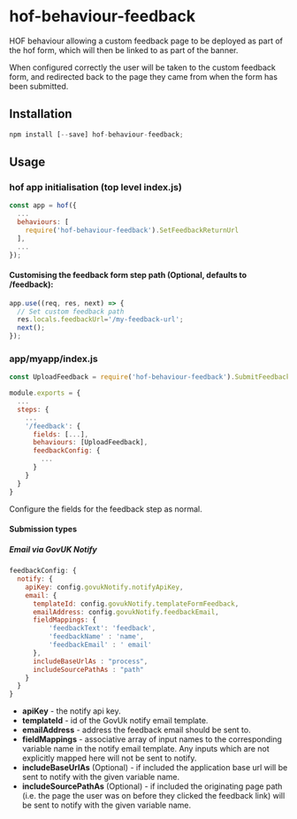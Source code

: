# hof-behaviour-feedback

HOF behaviour allowing a custom feedback page to be deployed as part of the hof form, which will then be linked to as part of the banner.

When configured correctly the user will be taken to the custom feedback form, and redirected back to the page they came from when the form has been submitted. 

## Installation

```javascript
npm install [--save] hof-behaviour-feedback;
```

## Usage

### hof app initialisation (top level index.js)
```javascript
const app = hof({
  ...
  behaviours: [
    require('hof-behaviour-feedback').SetFeedbackReturnUrl
  ],
  ...
});
```

#### Customising the feedback form step path (Optional, defaults to /feedback):

```javascript
app.use((req, res, next) => {
  // Set custom feedback path
  res.locals.feedbackUrl='/my-feedback-url';
  next();
});
```

### app/myapp/index.js

```javascript
const UploadFeedback = require('hof-behaviour-feedback').SubmitFeedback

module.exports = {
  ...
  steps: {
    ...
    '/feedback': {
      fields: [...],
      behaviours: [UploadFeedback],
      feedbackConfig: {
        ...
      }
    } 
  }
}
```
Configure the fields for the feedback step as normal.

#### Submission types

##### Email via GovUK Notify

```javascript
feedbackConfig: {
  notify: {
    apiKey: config.govukNotify.notifyApiKey,
    email: {
      templateId: config.govukNotify.templateFormFeedback, 
      emailAddress: config.govukNotify.feedbackEmail,
      fieldMappings: { 
          'feedbackText': 'feedback',
          'feedbackName' : 'name',
          'feedbackEmail' : ' email'
      },
      includeBaseUrlAs : "process",
      includeSourcePathAs : "path"
    }
  }
}
```

* **apiKey** - the notify api key.
* **templateId** - id of the GovUk notify email template.
* **emailAddress** - address the feedback email should be sent to.
* **fieldMappings** - associative array of input names to the corresponding variable name in the notify email template. Any inputs which are not explicitly mapped here will not be sent to notify.
* **includeBaseUrlAs** (Optional) - if included the application base url will be sent to notify with the given variable name.
* **includeSourcePathAs** (Optional) - if included the originating page path (i.e. the page the user was on before they clicked the feedback link) will be sent to notify with the given variable name.  





